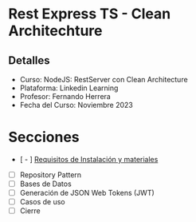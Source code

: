 # Rest Express TS - Clean Architechture

## Detalles

- Curso: NodeJS: RestServer con Clean Architecture
- Plataforma: Linkedin Learning
- Profesor: Fernando Herrera
- Fecha del Curso: Noviembre 2023

# Secciones

- [ - ] [Requisitos de Instalación y materiales](./notes/SECCION_1.md)
- [ ] Repository Pattern
- [ ] Bases de Datos
- [ ] Generación de JSON Web Tokens (JWT)
- [ ] Casos de uso
- [ ] Cierre